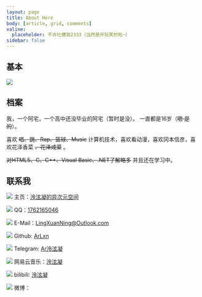 ```yaml
---
layout: page
title: About Here
body: [article, grid, comments]
valine:
  placeholder: 不许吐槽我2333（当然是开玩笑的啦~）
sidebar: false
---
```


## 基本

![](https://cdn.jsdelivr.net/gh/ArLxn/NingCloud@cdn-site-r7/About.png)

## 档案

我，一个阿宅，一个高中还没毕业的阿宅（暂时是没）。
一直都是16岁（~~嗯 是的~~）。

喜欢 ~~唱、跳、Rap、篮球、Music~~ 计算机技术，喜欢看动漫，喜欢冈本信彦，喜欢花泽香菜 ~~、花泽咸菜~~ 。

~~对HTML5、C、C++、Visual Basic、.NET了解略多~~ 并且还在学习中。

## 联系我

![](https://cdn.jsdelivr.net/gh/ArLxn/NingCloud@cdn-site-r9/aboutLink/net.png) 主页：[泠泫凝的异次元空间](https://arlxn.github.io)

![](https://cdn.jsdelivr.net/gh/ArLxn/NingCloud@cdn-site-r9/aboutLink/qq.png) QQ：[1762165046](http://wpa.qq.com/msgrd?v=3&uin=1762165046&site=qq&menu=yes)

![](https://cdn.jsdelivr.net/gh/ArLxn/NingCloud@cdn-site-r9/aboutLink/mail.png) E-Mail：LingXuanNing@Outlook.com

![](https://cdn.jsdelivr.net/gh/ArLxn/NingCloud@cdn-site-r9/aboutLink/git.png) Github: [ArLxn](https://github.com/arlxn)

![](https://cdn.jsdelivr.net/gh/ArLxn/NingCloud@cdn-site-r9/aboutLink/tg.png) Telegram: [Ar泠泫凝](https://t.me/arlxn)

![](https://cdn.jsdelivr.net/gh/ArLxn/NingCloud@cdn-site-r9/aboutLink/netease.png) 网易云音乐：[泠泫凝](https://music.163.com/#/user/home?id=549062675)

![](https://cdn.jsdelivr.net/gh/ArLxn/NingCloud@cdn-site-r9/aboutLink/bilibili.png) bilibili: [泠泫凝](https://space.bilibili.com/97206430)

![](https://cdn.jsdelivr.net/gh/ArLxn/NingCloud@cdn-site-r9/aboutLink/bilibili.png) 微博：
 
 